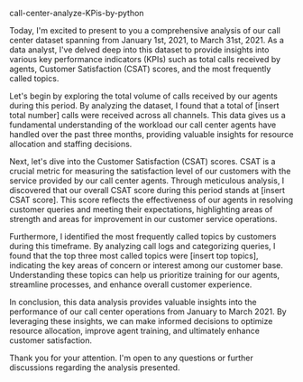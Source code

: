 call-center-analyze-KPis-by-python

Today, I'm excited to present to you a comprehensive analysis of our call center dataset spanning from January 1st, 2021, to March 31st, 2021. As a data analyst, I've delved deep into this dataset to provide insights into various key performance indicators (KPIs) such as total calls received by agents, Customer Satisfaction (CSAT) scores, and the most frequently called topics.

Let's begin by exploring the total volume of calls received by our agents during this period. By analyzing the dataset, I found that a total of [insert total number] calls were received across all channels. This data gives us a fundamental understanding of the workload our call center agents have handled over the past three months, providing valuable insights for resource allocation and staffing decisions.

Next, let's dive into the Customer Satisfaction (CSAT) scores. CSAT is a crucial metric for measuring the satisfaction level of our customers with the service provided by our call center agents. Through meticulous analysis, I discovered that our overall CSAT score during this period stands at [insert CSAT score]. This score reflects the effectiveness of our agents in resolving customer queries and meeting their expectations, highlighting areas of strength and areas for improvement in our customer service operations.

Furthermore, I identified the most frequently called topics by customers during this timeframe. By analyzing call logs and categorizing queries, I found that the top three most called topics were [insert top topics], indicating the key areas of concern or interest among our customer base. Understanding these topics can help us prioritize training for our agents, streamline processes, and enhance overall customer experience.

In conclusion, this data analysis provides valuable insights into the performance of our call center operations from January to March 2021. By leveraging these insights, we can make informed decisions to optimize resource allocation, improve agent training, and ultimately enhance customer satisfaction.

Thank you for your attention. I'm open to any questions or further discussions regarding the analysis presented.




